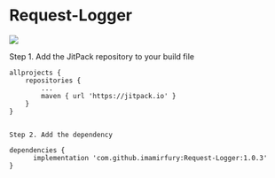 # Request-Logger
[![](https://jitpack.io/v/imamirfury/Request-Logger.svg)](https://jitpack.io/#imamirfury/No-Request-Logger)

Step 1. Add the JitPack repository to your build file 

	allprojects {
		repositories {
			...
			maven { url 'https://jitpack.io' }
		}
	}
  
  
    Step 2. Add the dependency

	dependencies {
	      implementation 'com.github.imamirfury:Request-Logger:1.0.3'
	}
